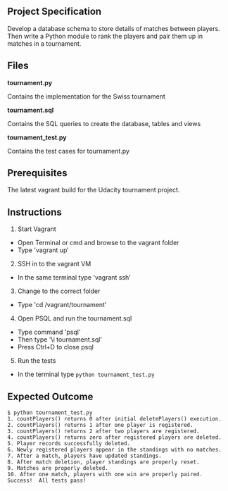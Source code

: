 ## Project Specification

Develop a database schema to store details of matches between players.
Then write a Python module to rank the players and pair them up in matches in a tournament.

## Files

**tournament.py**

Contains the implementation for the Swiss tournament

**tournament.sql**

Contains the SQL queries to create the database, tables and views

**tournament_test.py**

Contains the test cases for tournament.py

## Prerequisites

The latest vagrant build for the Udacity tournament project.

## Instructions

1. Start Vagrant
  - Open Terminal or cmd and browse to the vagrant folder
  - Type 'vagrant up'
2. SSH in to the vagrant VM
  - In the same terminal type 'vagrant ssh'
3. Change to the correct folder
  - Type 'cd /vagrant/tournament'
4. Open PSQL and run the tournament.sql 
  - Type command 'psql'
  - Then type '\i tournament.sql'
  - Press Ctrl+D to close psql 
5. Run the tests
  - In the terminal type `python tournament_test.py`

## Expected Outcome

```
$ python tournament_test.py
1. countPlayers() returns 0 after initial deletePlayers() execution.
2. countPlayers() returns 1 after one player is registered.
3. countPlayers() returns 2 after two players are registered.
4. countPlayers() returns zero after registered players are deleted.
5. Player records successfully deleted.
6. Newly registered players appear in the standings with no matches.
7. After a match, players have updated standings.
8. After match deletion, player standings are properly reset.
9. Matches are properly deleted.
10. After one match, players with one win are properly paired.
Success!  All tests pass!
```
